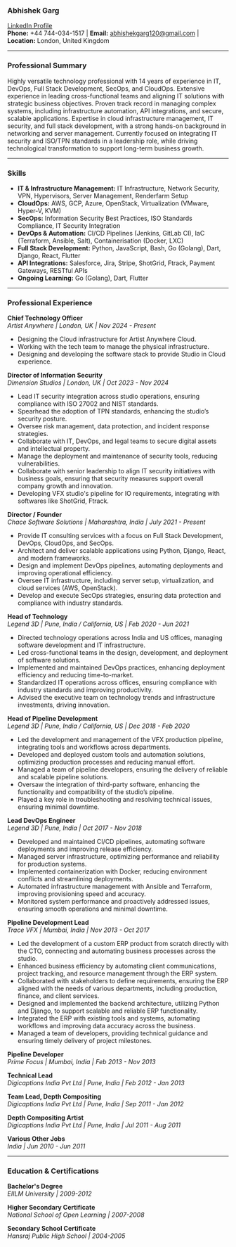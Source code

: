 ### **Abhishek Garg**

[LinkedIn Profile](https://www.linkedin.com/in/abhishekgarg120/)  
**Phone:** +44 744-034-1517 | **Email:** abhishekgarg120@gmail.com | **Location:** London, United Kingdom

---

### **Professional Summary**

Highly versatile technology professional with 14 years of experience in IT, DevOps, Full Stack Development, SecOps, and CloudOps. Extensive experience in leading cross-functional teams and aligning IT solutions with strategic business objectives. Proven track record in managing complex systems, including infrastructure automation, API integrations, and secure, scalable applications. Expertise in cloud infrastructure management, IT security, and full stack development, with a strong hands-on background in networking and server management. Currently focused on integrating IT security and ISO/TPN standards in a leadership role, while driving technological transformation to support long-term business growth.

---

### **Skills**

-   **IT & Infrastructure Management:** IT Infrastructure, Network Security, VPN, Hypervisors, Server Management, Renderfarm Setup
-   **CloudOps:** AWS, GCP, Azure, OpenStack, Virtualization (VMware, Hyper-V, KVM)
-   **SecOps:** Information Security Best Practices, ISO Standards Compliance, IT Security Integration
-   **DevOps & Automation:** CI/CD Pipelines (Jenkins, GitLab CI), IaC (Terraform, Ansible, Salt), Containerisation (Docker, LXC)
-   **Full Stack Development:** Python, JavaScript, Bash, Go (Golang), Dart, Django, React, Flutter
-   **API Integrations:** Salesforce, Jira, Stripe, ShotGrid, Ftrack, Payment Gateways, RESTful APIs
-   **Ongoing Learning:** Go (Golang), Dart, Flutter

---

### **Professional Experience**

**Chief Technology Officer**  
_Artist Anywhere | London, UK | Nov 2024 - Present_
-   Designing the Cloud infrastructure for Artist Anywhere Cloud.
-   Working with the tech team to manage the physical infrastructure.
-   Designing and developing the software stack to provide Studio in Cloud experience.


**Director of Information Security**  
_Dimension Studios | London, UK | Oct 2023 - Nov 2024_

-   Lead IT security integration across studio operations, ensuring compliance with ISO 27002 and NIST standards.
-   Spearhead the adoption of TPN standards, enhancing the studio’s security posture.
-   Oversee risk management, data protection, and incident response strategies.
-   Collaborate with IT, DevOps, and legal teams to secure digital assets and intellectual property.
-   Manage the deployment and maintenance of security tools, reducing vulnerabilities.
-   Collaborate with senior leadership to align IT security initiatives with business goals, ensuring that security measures support overall company growth and innovation.
-   Developing VFX studio's pipeline for IO requirements, integrating with softwares like ShotGrid, Ftrack.


**Director / Founder**  
_Chace Software Solutions | Maharashtra, India | July 2021 - Present_

-   Provide IT consulting services with a focus on Full Stack Development, DevOps, CloudOps, and SecOps.
-   Architect and deliver scalable applications using Python, Django, React, and modern frameworks.
-   Design and implement DevOps pipelines, automating deployments and improving operational efficiency.
-   Oversee IT infrastructure, including server setup, virtualization, and cloud services (AWS, OpenStack).
-   Develop and execute SecOps strategies, ensuring data protection and compliance with industry standards.


**Head of Technology**  
_Legend 3D | Pune, India / California, US | Feb 2020 - Jun 2021_

-   Directed technology operations across India and US offices, managing software development and IT infrastructure.
-   Led cross-functional teams in the design, development, and deployment of software solutions.
-   Implemented and maintained DevOps practices, enhancing deployment efficiency and reducing time-to-market.
-   Standardized IT operations across offices, ensuring compliance with industry standards and improving productivity.
-   Advised the executive team on technology trends and infrastructure investments, driving innovation.


**Head of Pipeline Development**  
_Legend 3D | Pune, India / California, US | Dec 2018 - Feb 2020_

-   Led the development and management of the VFX production pipeline, integrating tools and workflows across departments.
-   Developed and deployed custom tools and automation solutions, optimizing production processes and reducing manual effort.
-   Managed a team of pipeline developers, ensuring the delivery of reliable and scalable pipeline solutions.
-   Oversaw the integration of third-party software, enhancing the functionality and compatibility of the studio’s pipeline.
-   Played a key role in troubleshooting and resolving technical issues, ensuring minimal downtime.


**Lead DevOps Engineer**  
_Legend 3D | Pune, India | Oct 2017 - Nov 2018_

-   Developed and maintained CI/CD pipelines, automating software deployments and improving release efficiency.
-   Managed server infrastructure, optimizing performance and reliability for production systems.
-   Implemented containerization with Docker, reducing environment conflicts and streamlining deployments.
-   Automated infrastructure management with Ansible and Terraform, improving provisioning speed and accuracy.
-   Monitored system performance and proactively addressed issues, ensuring smooth operations and minimal downtime.


**Pipeline Development Lead**  
_Trace VFX | Mumbai, India | Nov 2013 - Oct 2017_

-   Led the development of a custom ERP product from scratch directly with the CTO, connecting and automating business processes across the studio.
-   Enhanced business efficiency by automating client communications, project tracking, and resource management through the ERP system.
-   Collaborated with stakeholders to define requirements, ensuring the ERP aligned with the needs of various departments, including production, finance, and client services.
-   Designed and implemented the backend architecture, utilizing Python and Django, to support scalable and reliable ERP functionality.
-   Integrated the ERP with existing tools and systems, automating workflows and improving data accuracy across the business.
-   Managed a team of developers, providing technical guidance and ensuring timely delivery of project milestones.


**Pipeline Developer**  
_Prime Focus | Mumbai, India | Feb 2013 - Nov 2013_


**Technical Lead**  
_Digicaptions India Pvt Ltd | Pune, India | Feb 2012 - Jan 2013_


**Team Lead, Depth Compositing**  
_Digicaptions India Pvt Ltd | Pune, India | Sep 2011 - Jan 2012_


**Depth Compositing Artist**  
_Digicaptions India Pvt Ltd | Pune, India | Jul 2011 - Aug 2011_


**Various Other Jobs**  
_India | Jun 2010 - Jun 2011_


---

### **Education & Certifications**

**Bachelor's Degree**  
_EIILM University | 2009-2012_

**Higher Secondary Certificate**  
_National School of Open Learning | 2007-2008_

**Secondary School Certificate**  
_Hansraj Public High School | 2004-2005_
